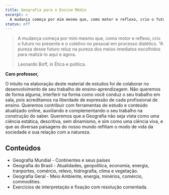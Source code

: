 ```yaml
---
title: Geografia para o Ensino Médio
excerpt: >
  A mudança começa por mim mesmo que, como motor e reflexo, crio o futuro no presente e o coletivo no pessoal em processo dialético.  “A pureza desse futuro reluz na pureza dos meios imediatos escolhidos para realizá-lo aqui e agora.”
status: off
---
```


> A mudança começa por mim mesmo que, como motor e reflexo, crio o futuro no presente e o coletivo no pessoal em processo dialético. “A pureza desse futuro reluz na pureza dos meios imediatos escolhidos para realizá-lo aqui e agora.
>
> Leonardo Boff, in Ética e política.

**Caro professor,**

O intuito na elaboração deste material de estudos foi de colaborar no desenvolvimento de seu trabalho de ensino-aprendizagem. 
Não queremos de forma alguma, interferir na forma como você conduz o seu trabalho em sala, pois acreditamos na liberdade de expressão de cada profissional de ensino. Queremos contribuir com ferramentas de estudo e conteúdo atualizado online, auxiliando e complementando o seu trabalho na construção do saber.
Queremos que a Geografia não seja vista como uma ciência estática, descritiva, sem dinamismo, e sim como uma ciência viva, e que as diversas paisagens do nosso mundo reflitam o modo de vida da sociedade e sua relação com a natureza.

## Conteúdos

- Geografia Mundial -  Continentes e seus países
- Geografia do Brasil - Atualidades, geopolítica, economia, energia, tranportes, comércio, relevo, hidrografia, clima e vegetação.
- Geografia Geral -  Meio Ambiente, energia, minérios, comércio, commodities.
- Exercícios de interpretação e fixação com resolução comentada.
